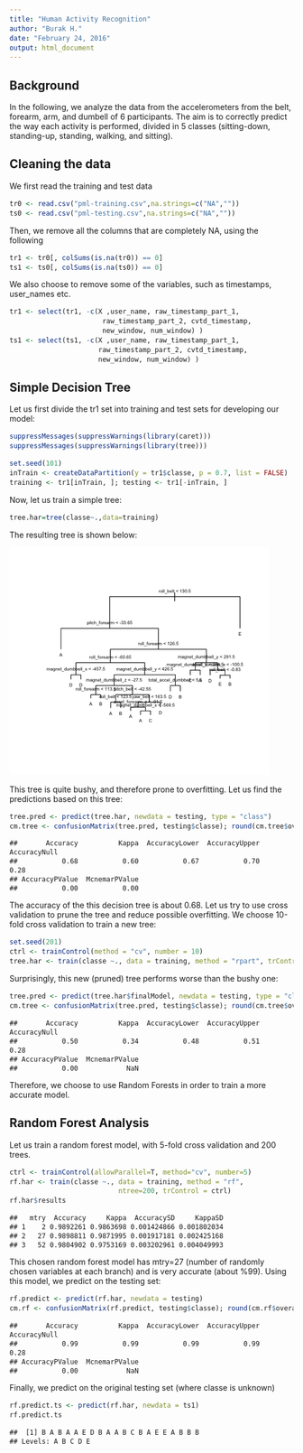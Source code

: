 ```yaml
---
title: "Human Activity Recognition"
author: "Burak H."
date: "February 24, 2016"
output: html_document
---
```


## Background
In the following, we analyze the data from the accelerometers from the belt, forearm, arm, and dumbell of 6 participants. The aim is to correctly predict the way each activity is performed, divided in 5 classes (sitting-down, standing-up, standing, walking, and sitting). 

## Cleaning the data

We first read the training and test data

```r
tr0 <- read.csv("pml-training.csv",na.strings=c("NA",""))
ts0 <- read.csv("pml-testing.csv",na.strings=c("NA",""))
```
Then, we remove all the columns that are completely NA, using the following

```r
tr1 <- tr0[, colSums(is.na(tr0)) == 0]
ts1 <- ts0[, colSums(is.na(ts0)) == 0]
```
We also choose to remove some of the variables, such as timestamps, user_names etc.

```r
tr1 <- select(tr1, -c(X ,user_name, raw_timestamp_part_1,
                       raw_timestamp_part_2, cvtd_timestamp, 
                       new_window, num_window) )
ts1 <- select(ts1, -c(X ,user_name, raw_timestamp_part_1,
                      raw_timestamp_part_2, cvtd_timestamp, 
                      new_window, num_window) )
```

## Simple Decision Tree
Let us first divide the tr1 set into training and test sets for developing our model:

```r
suppressMessages(suppressWarnings(library(caret)))
suppressMessages(suppressWarnings(library(tree)))
```

```r
set.seed(101)
inTrain <- createDataPartition(y = tr1$classe, p = 0.7, list = FALSE)
training <- tr1[inTrain, ]; testing <- tr1[-inTrain, ]
```
Now, let us train a simple tree:

```r
tree.har=tree(classe~.,data=training)
```
The resulting tree is shown below:

![Decision Tree](./tree.png) 

This tree is quite bushy, and therefore prone to overfitting. Let us find the predictions based on this tree:


```r
tree.pred <- predict(tree.har, newdata = testing, type = "class")
cm.tree <- confusionMatrix(tree.pred, testing$classe); round(cm.tree$overall,2)
```

```
##       Accuracy          Kappa  AccuracyLower  AccuracyUpper   AccuracyNull 
##           0.68           0.60           0.67           0.70           0.28 
## AccuracyPValue  McnemarPValue 
##           0.00           0.00
```
The accuracy of the this decision tree is about 0.68. Let us try to use cross validation to prune the tree and reduce possible overfitting. We choose 10-fold cross validation to train a new tree:


```r
set.seed(201)
ctrl <- trainControl(method = "cv", number = 10)
tree.har <- train(classe ~., data = training, method = "rpart", trControl = ctrl)
```

Surprisingly, this new (pruned) tree performs worse than the bushy one:

```r
tree.pred <- predict(tree.har$finalModel, newdata = testing, type = "class")
cm.tree <- confusionMatrix(tree.pred, testing$classe); round(cm.tree$overall,2)
```

```
##       Accuracy          Kappa  AccuracyLower  AccuracyUpper   AccuracyNull 
##           0.50           0.34           0.48           0.51           0.28 
## AccuracyPValue  McnemarPValue 
##           0.00            NaN
```

Therefore, we choose to use Random Forests in order to train a more accurate model.

## Random Forest Analysis
Let us train a random forest model, with 5-fold cross validation and 200 trees. 


```r
ctrl <- trainControl(allowParallel=T, method="cv", number=5)
rf.har <- train(classe ~., data = training, method = "rf", 
                           ntree=200, trControl = ctrl)
rf.har$results
```

```
##   mtry  Accuracy     Kappa  AccuracySD     KappaSD
## 1    2 0.9892261 0.9863698 0.001424866 0.001802034
## 2   27 0.9898811 0.9871995 0.001917181 0.002425168
## 3   52 0.9804902 0.9753169 0.003202961 0.004049993
```
This chosen random forest model has mtry=27 (number of randomly chosen variables at each branch) and is very accurate (about %99).
Using this model, we predict on the testing set:

```r
rf.predict <- predict(rf.har, newdata = testing)
cm.rf <- confusionMatrix(rf.predict, testing$classe); round(cm.rf$overall,2)
```

```
##       Accuracy          Kappa  AccuracyLower  AccuracyUpper   AccuracyNull 
##           0.99           0.99           0.99           0.99           0.28 
## AccuracyPValue  McnemarPValue 
##           0.00            NaN
```
Finally, we predict on the original testing set (where classe is unknown)

```r
rf.predict.ts <- predict(rf.har, newdata = ts1)
rf.predict.ts
```

```
##  [1] B A B A A E D B A A B C B A E E A B B B
## Levels: A B C D E
```
